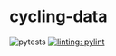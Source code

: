 # cycling-data
![pytests](https://github.com/vincedbowen/cycling-data/actions/workflows/pylint.yml/badge.svg)
[![linting: pylint](https://img.shields.io/badge/linting-pylint-yellowgreen)](https://github.com/pylint-dev/pylint)
